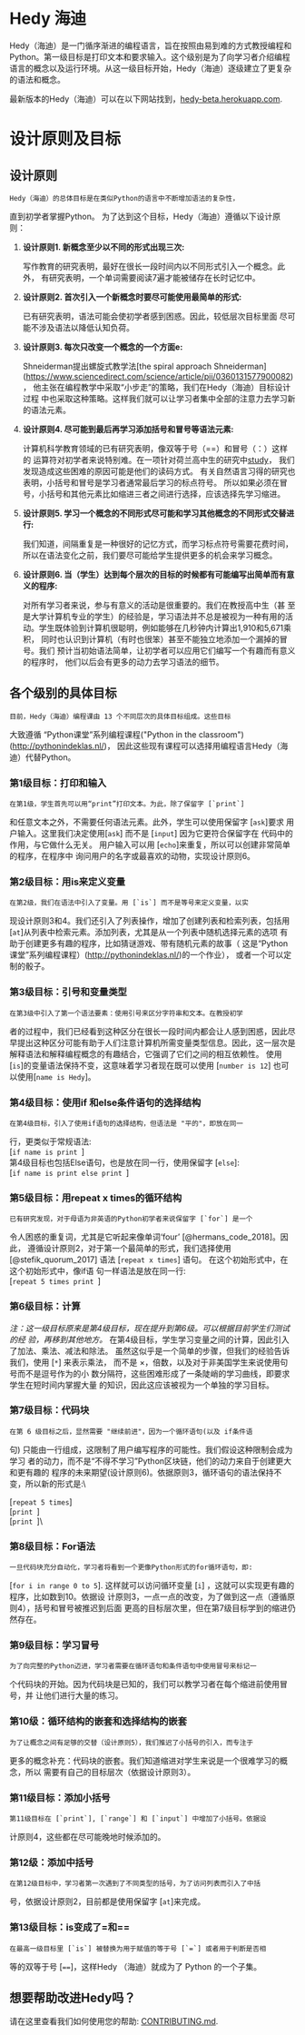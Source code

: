 # Hedy 海迪
Hedy（海迪）是一门循序渐进的编程语言，旨在按照由易到难的方式教授编程和Python。第一级目标是打印文本和要求输入。这个级别是为了向学习者介绍编程语言的概念以及运行环境。从这一级目标开始，Hedy（海迪）逐级建立了更复杂的语法和概念。

最新版本的Hedy（海迪）可以在以下网站找到，[hedy-beta.herokuapp.com](https://hedy-beta.herokuapp.com).

设计原则及目标
==============================

设计原则
------------

    Hedy（海迪）的总体目标是在类似Python的语言中不断增加语法的复杂性，
直到初学者掌握Python。
    为了达到这个目标，Hedy（海迪）遵循以下设计原则：

1.  **设计原则1. 新概念至少以不同的形式出现三次:** 

    写作教育的研究表明，最好在很长一段时间内以不同形式引入一个概念。此外，
有研究表明，一个单词需要阅读7遍才能被储存在长时记忆中。

2.  **设计原则2. 首次引入一个新概念时要尽可能使用最简单的形式:**

    已有研究表明，语法可能会使初学者感到困惑。因此，较低层次目标里面
尽可能不涉及语法以降低认知负荷。

3.  **设计原则3. 每次只改变一个概念的一个方面e:** 

    Shneiderman提出螺旋式教学法[the spiral approach Shneiderman]
(https://www.sciencedirect.com/science/article/pii/0360131577900082)，
他主张在编程教学中采取“小步走”的策略，我们在Hedy（海迪）目标设计过程
中也采取这种策略。这样我们就可以让学习者集中全部的注意力去学习新的语法元素。

4.  **设计原则4. 尽可能到最后再学习添加括号和冒号等语法元素:** 
    
    计算机科学教育领域的已有研究表明，像双等于号（==）和冒号（：）这样的
运算符对初学者来说特别难。在一项针对荷兰高中生的研究中[study](https://www.felienne.com/archives/5947)，
我们发现造成这些困难的原因可能是他们的读码方式。
    有关自然语言习得的研究也表明，小括号和冒号是学习者通常最后学习的标点符号。
所以如果必须在冒号，小括号和其他元素比如缩进三者之间进行选择，应该选择先学习缩进。

5.  **设计原则5. 学习一个概念的不同形式尽可能和学习其他概念的不同形式交替进行:** 
    
     我们知道，间隔重复是一种很好的记忆方式，而学习标点符号需要花费时间，
 所以在语法变化之前，我们要尽可能给学生提供更多的机会来学习概念。


6.  **设计原则6. 当（学生）达到每个层次的目标的时候都有可能编写出简单而有意义的程序:**
    
    对所有学习者来说，参与有意义的活动是很重要的。我们在教授高中生（甚
至是大学计算机专业的学生）的经验是，学习语法并不总是被视为一种有用的活
动。学生既体验到计算机很聪明，例如能够在几秒钟内计算出1,910和5,671乘积，
同时也认识到计算机（有时也很笨）甚至不能独立地添加一个漏掉的冒号。我们
预计当初始语法简单，让初学者可以应用它们编写一个有趣而有意义的程序时，
他们以后会有更多的动力去学习语法的细节。

各个级别的具体目标
------

    目前，Hedy（海迪）编程课由 13 个不同层次的具体目标组成。这些目标
大致遵循 “Python课堂”系列编程课程("Python in the classroom")(http://pythonindeklas.nl/)，
因此这些现有课程可以选择用编程语言Hedy（海迪）代替Python。

### 第1级目标：打印和输入

    在第1级，学生首先可以用“print”打印文本。为此，除了保留字 [`print`]
和任意文本之外，不需要任何语法元素。此外，学生可以使用保留字 [`ask`]要求
用户输入。这里我们决定使用[`ask`] 而不是 [`input`] 因为它更符合保留字在
代码中的作用，与它做什么无关。 
    用户输入可以用 [`echo`]来重复，所以可以创建非常简单的程序，在程序中
询问用户的名字或最喜欢的动物，实现设计原则6。

### 第2级目标：用is来定义变量

    在第2级，我们在语法中引入了变量。用 [`is`] 而不是等号来定义变量，以实
现设计原则3和4。我们还引入了列表操作，增加了创建列表和检索列表，包括用
[`at`]从列表中检索元素。添加列表，尤其是从一个列表中随机选择元素的选项
有助于创建更多有趣的程序，比如猜谜游戏、带有随机元素的故事（
这是“Python课堂”系列编程课程）(http://pythonindeklas.nl/)的一个作业），
或者一个可以定制的骰子。

### 第3级目标：引号和变量类型

    在第3级中引入了第一个语法要素：使用引号来区分字符串和文本。在教授初学
者的过程中，我们已经看到这种区分在很长一段时间内都会让人感到困惑，因此尽
早提出这种区分可能有助于人们注意计算机所需变量类型信息。因此，这一层次是
解释语法和解释编程概念的有趣结合，它强调了它们之间的相互依赖性。
使用[`is`]的变量语法保持不变，这意味着学习者现在既可以使用
[`number is 12`] 也可以使用[`name is Hedy`]。


### 第4级目标：使用if 和else条件语句的选择结构

    在第4级目标，引入了使用if语句的选择结构，但语法是 "平的"，即放在同一
行，更类似于常规语法:\
[`if name is print `]\
    第4级目标也包括Else语句，也是放在同一行，使用保留字
[`else`]:\
[`if name is print else print `]

### 第5级目标：用repeat x times的循环结构

    已有研究发现，对于母语为非英语的Python初学者来说保留字 [`for`] 是一个
令人困惑的重复词，尤其是它听起来像单词‘four’ [@hermans_code_2018]。因此，
遵循设计原则2，对于第一个最简单的形式，我们选择使用 [@stefik_quorum_2017] 
语法 [`repeat x times`] 语句。 在这个初始形式中，在这个初始形式中，像if语
句一样语法是放在同一行:\
[`repeat 5 times print `]

### 第6级目标：计算

*注：这一级目标原来是第4级目标，现在提升到第6级。可以根据目前学生们测试的经
验，再移到其他地方。*
    在第4级目标，学生学习变量之间的计算，因此引入了加法、乘法、减法和除法。
虽然这似乎是一个简单的步骤，但我们的经验告诉我们，使用 [`*`] 来表示乘法，
而不是 $\times$，倍数，以及对于非美国学生来说使用句号而不是逗号作为的小
数分隔符，这些困难形成了一条陡峭的学习曲线，即要求学生在短时间内掌握大量
的知识，因此这应该被视为一个单独的学习目标。

### 第7级目标：代码块

    在第 6 级目标之后，显然需要 "继续前进"，因为一个循环语句(以及 if条件语
句) 只能由一行组成，这限制了用户编写程序的可能性。我们假设这种限制会成为学习
者的动力，而不是“不得不学习”Python区块链，他们的动力来自于创建更大和更有趣的
程序的未来期望(设计原则6)。依据原则3，循环语句的语法保持不变，所以新的形式是:\

[`repeat 5 times`]\
[`print `]\
[`print `]\

### 第8级目标：For语法

    一旦代码块充分自动化，学习者将看到一个更像Python形式的for循环语句，即:
[`for i in range 0 to 5`].
这样就可以访问循环变量 [`i`] ，这就可以实现更有趣的程序，比如数到10。依据设
计原则3，一点一点的改变，为了做到这一点（遵循原则4），括号和冒号被推迟到后面
更高的目标层次里，但在第7级目标学到的缩进仍然存在。

### 第9级目标：学习冒号

    为了向完整的Python迈进，学习者需要在循环语句和条件语句中使用冒号来标记一
个代码块的开始。因为代码块是已知的，我们可以教学习者在每个缩进前使用冒号，并
让他们进行大量的练习。

### 第10级：循环结构的嵌套和选择结构的嵌套

    为了让概念之间有足够的交替（设计原则5），我们推迟了小括号的引入，而专注于
更多的概念补充：代码块的嵌套。我们知道缩进对学生来说是一个很难学习的概念，所以
需要有自己的目标层次（依据设计原则3）。

### 第11级目标：添加小括号

    第11级目标在 [`print`], [`range`] 和 [`input`] 中增加了小括号。依据设
计原则4，这些都在尽可能晚地时候添加的。

### 第12级：添加中括号

    在第12级目标中，学习者第一次遇到了不同类型的括号，为了访问列表而引入了中括
号，依据设计原则2，目前都是使用保留字 [`at`]来完成。

### 第13级目标：is变成了=和==

    在最高一级目标里 [`is`] 被替换为用于赋值的等于号 [`=`] 或者用于判断是否相
等的双等于号 [`==`]，这样Hedy （海迪）就成为了 Python 的一个子集。

想要帮助改进Hedy吗？
------------

请在这里查看我们如何使用您的帮助: [CONTRIBUTING.md](CONTRIBUTING.md).
